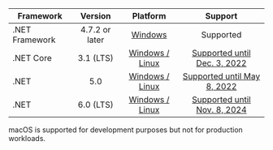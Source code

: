 | Framework | Version | Platform | Support |
|------------------|:-------:|:--------:|:-------:|
| .NET Framework | 4.7.2 or later | [Windows](https://docs.microsoft.com/en-us/dotnet/framework/migration-guide/versions-and-dependencies) | Supported |
| .NET Core | 3.1 (LTS) | [Windows / Linux](https://github.com/dotnet/core/blob/master/release-notes/3.1/3.1-supported-os.md) | [Supported until Dec. 3, 2022](https://dotnet.microsoft.com/en-us/platform/support/policy/dotnet-core) |
| .NET | 5.0 | [Windows / Linux](https://github.com/dotnet/core/blob/main/release-notes/5.0/5.0-supported-os.md) | [Supported until May 8, 2022](https://dotnet.microsoft.com/en-us/platform/support/policy/dotnet-core) |
| .NET | 6.0 (LTS) | [Windows / Linux](https://github.com/dotnet/core/blob/main/release-notes/6.0/supported-os.md) | [Supported until Nov. 8, 2024](https://dotnet.microsoft.com/en-us/platform/support/policy/dotnet-core)  |

macOS is supported for development purposes but not for production workloads.